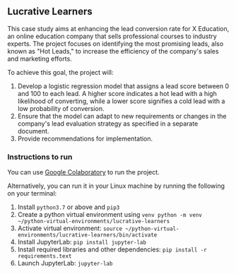 ## Lucrative Learners

This case study aims at enhancing the lead conversion rate for X Education, an online education company that sells professional courses to industry experts. The project focuses on identifying the most promising leads, also known as "Hot Leads," to increase the efficiency of the company's sales and marketing efforts.

To achieve this goal, the project will:

1. Develop a logistic regression model that assigns a lead score between 0 and 100 to each lead. A higher score indicates a hot lead with a high likelihood of converting, while a lower score signifies a cold lead with a low probability of conversion.
2. Ensure that the model can adapt to new requirements or changes in the company's lead evaluation strategy as specified in a separate document.
3. Provide recommendations for implementation.

### Instructions to run

You can use [Google Colaboratory](https://colab.research.google.com) to run the project.

Alternatively, you can run it in your Linux machine by running the following on your terminal:

1. Install `python3.7` or above and `pip3`
2. Create a python virtual environment using `venv python -m venv ~/python-virtual-environments/lucrative-learners`
3. Activate virtual environment: `source ~/python-virtual-environments/lucrative-learners/bin/activate`
4. Install JupyterLab: `pip install jupyter-lab`
5. Install required libraries and other dependencies: `pip install -r requirements.text`
6. Launch JupyterLab: `jupyter-lab`

